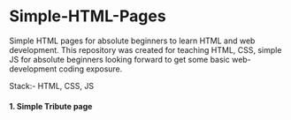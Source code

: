 # Simple-HTML-Pages

Simple HTML pages for absolute beginners to learn HTML and web development. This repository was created for teaching HTML, CSS, simple JS for absolute beginners looking forward to get some basic web-development coding exposure.

Stack:- HTML, CSS, JS

#### 1. Simple Tribute page
